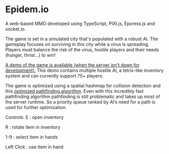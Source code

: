 # Epidem.io
A web-based MMO developed using TypeScript, PIXI.js, Epxress.js and socket.io. 

The game is set in a simulated city that's populated with a robust AI. The gameplay focuses on surviving in this city while a virus is spreading. Players must balance the risk of the virus, hostile players and their needs (hunger, thrist...) to win!

[A demo of the game is available (when the server isn't down for development).](http://epidem.io/) This demo contains multiple hostile AI, a tetris-like inventory system and can currently support 75+ players. 

The game is optimized using a spatial hashmap for collision detection and this [optimized pathfinding algorithm](https://mikolalysenko.github.io/l1-path-finder/www/). Even with this incredibly fast pathfinding algorithm pathfinding is still problematic and takes up most of the server runtime. So a priority queue ranked by AI’s need for a path is used for further optimization. 

Controls:
E : open inventory

R : rotate item in inventory

1-9 : select item in hands

Left Click : use item in hand
